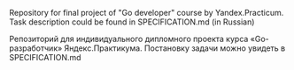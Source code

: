 Repository for final project of "Go developer" course by Yandex.Practicum. Task description could be found in SPECIFICATION.md (in Russian)

Репозиторий для индивидуального дипломного проекта курса «Go-разработчик» Яндекс.Практикума. Постановку задачи можно увидеть в SPECIFICATION.md
